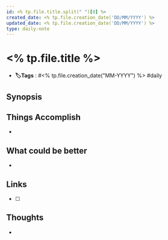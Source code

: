 ```yaml
---
id: <% tp.file.title.split(" ")[0] %>
created_date: <% tp.file.creation_date('DD/MM/YYYY') %>
updated_date: <% tp.file.creation_date('DD/MM/YYYY') %>
type: daily-note
---
```


# <% tp.file.title %>
- **🏷️Tags** : #<% tp.file.creation_date("MM-YYYY") %> #daily 
## Synopsis

## Things Accomplish
- 
## What could be better
- 

## Links
- [ ] 
## Thoughts
-